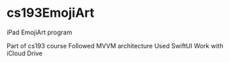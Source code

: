 # cs193EmojiArt
 iPad EmojiArt program

Part of cs193 course
Followed MVVM architecture
Used SwiftUI
Work with iCloud Drive
